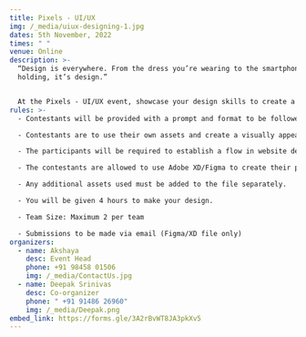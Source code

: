```yaml
---
title: Pixels - UI/UX
img: /_media/uiux-designing-1.jpg
dates: 5th November, 2022
times: " "
venue: Online
description: >-
  “Design is everywhere. From the dress you’re wearing to the smartphone you’re
  holding, it’s design.” 


  At the Pixels - UI/UX event, showcase your design skills to create a fresh, innovative, yet intuitive website design using modern design software!
rules: >-
  - Contestants will be provided with a prompt and format to be followed.

  - Contestants are to use their own assets and create a visually appealing website in line with the prompt.

  - The participants will be required to establish a flow in website design as well.

  - The contestants are allowed to use Adobe XD/Figma to create their projects.

  - Any additional assets used must be added to the file separately.

  - You will be given 4 hours to make your design.

  - Team Size: Maximum 2 per team

  - Submissions to be made via email (Figma/XD file only)
organizers:
  - name: Akshaya
    desc: Event Head
    phone: +91 98458 01506
    img: /_media/ContactUs.jpg
  - name: Deepak Srinivas
    desc: Co-organizer
    phone: " +91 91486 26960"
    img: /_media/Deepak.png
embed_link: https://forms.gle/3A2rBvWT8JA3pkXv5
---
```

